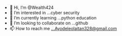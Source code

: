 - 👋 Hi, I’m @Wealth424
- 👀 I’m interested in ...cyber security
- 🌱 I’m currently learning ...python education
- 💞️ I’m looking to collaborate on ...github
- 📫 How to reach me ...Ayodeleolaitan328@gmail.com

<!---
Wealth424/Wealth424 is a ✨ special ✨ repository because its `README.md` (this file) appears on your GitHub profile.
You can click the Preview link to take a look at your changes.
--->
